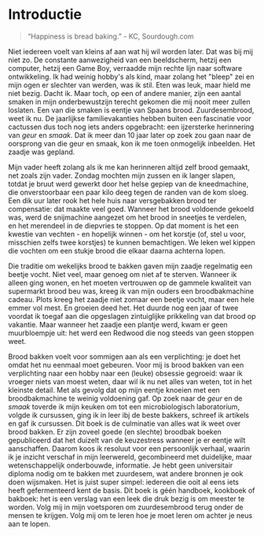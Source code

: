
# Introductie

> “Happiness is bread baking.” - KC, Sourdough.com

Niet iedereen voelt van kleins af aan wat hij wil worden later. Dat was bij mij niet zo. De constante aanwezigheid van een beeldscherm, hetzij een computer, hetzij een Game Boy, verraadde mijn rechte lijn naar software ontwikkeling. Ik had weinig hobby's als kind, maar zolang het "bleep" zei en mijn ogen er slechter van werden, was ik stil. Eten was leuk, maar hield me niet bezig. Dacht ik. Maar toch, op een of andere manier, zijn een aantal smaken in mijn onderbewustzijn terecht gekomen die mij nooit meer zullen loslaten. Een van die smaken is eentje van Spaans brood. Zuurdesembrood, weet ik nu. De jaarlijkse familievakanties hebben buiten een fascinatie voor cactussen dus toch nog iets anders opgebracht: een ijzersterke herinnering van _geur_ en _smaak_. Dat ik meer dan 10 jaar later op zoek zou gaan naar de oorsprong van die geur en smaak, kon ik me toen onmogelijk inbeelden. Het zaadje was gepland. 

Mijn vader heeft zolang als ik me kan herinneren altijd zelf brood gemaakt, net zoals zijn vader. Zondag mochten mijn zussen en ik langer slapen, totdat je bruut werd gewerkt door het helse gepiep van de kneedmachine, die onverstoorbaar een paar kilo deeg tegen de randen van de kom sloeg. Een dik  uur later rook het hele huis naar versgebakken brood ter compensatie: dat maakte veel goed. Wanneer het brood voldoende gekoeld was, werd de snijmachine aangezet om het brood in sneetjes te verdelen, en het merendeel in de diepvries te stoppen. Op dat moment is het een kwestie van vechten - en hopelijk winnen - om het korstje (of, stel u voor, misschien zelfs twee korstjes) te kunnen bemachtigen. We leken wel kippen die vochten om een stukje brood die elkaar daarna achterna lopen. 

Die traditie om wekelijks brood te bakken gaven mijn zaadje regelmatig een beetje vocht. Niet veel, maar genoeg om niet af te sterven. Wanneer ik alleen ging wonen, en het moeten vertrouwen op de gammele kwaliteit van supermarkt brood beu was, kreeg ik van mijn ouders een broodbakmachine cadeau. Plots kreeg het zaadje niet zomaar een beetje vocht, maar een hele emmer vol mest. En groeien deed het. Het duurde nog een jaar of twee voordat ik toegaf aan die opgeslagen zintuiglijke prikkeling van dat brood op vakantie. Maar wanneer het zaadje een plantje werd, kwam er geen muurbloempje uit: het werd een Redwood die nog steeds van geen stoppen weet. 

Brood bakken voelt voor sommigen aan als een verplichting: je doet het omdat het nu eenmaal moet gebeuren. Voor mij is brood bakken van een verplichting naar een hobby naar een (leuke) obsessie gegroeid: waar ik vroeger niets van moest weten, daar wil ik nu net alles van weten, tot in het kleinste detail. Met als gevolg dat op mijn eentje knoeien met een broodbakmachine te weinig voldoening gaf. Op zoek naar de _geur_ en de _smaak_ toverde ik mijn keuken om tot een microbiologisch laboratorium, volgde ik cursussen, ging ik in leer ibj de beste bakkers, schreef ik artikels en gaf ik cursussen. Dit boek is de culminatie van alles wat ik weet over brood bakken. Er zijn zoveel goede (en slechte) broodbak boeken gepubliceerd dat het duizelt van de keuzestress wanneer je er eentje wilt aanschaffen. Daarom koos ik resoluut voor een persoonlijk verhaal, waarin ik je inzicht verschaf in mijn leerwereld, gecombineerd met duidelijke, maar wetenschappelijk onderbouwde, informatie. Je hebt geen universitair diploma nodig om te bakken met zuurdesem, wat andere bronnen je ook doen wijsmaken. Het is juist super simpel: iedereen die ooit al eens iets heeft gefermenteerd kent de basis. Dit boek is géén handboek, kookboek of bakboek: het is een verslag van een leek die druk bezig is om meester te worden. Volg mij in mijn voetsporen om zuurdesembrood terug onder de mensen te krijgen. Volg mij om te leren hoe je moet leren om achter je neus aan te lopen. 